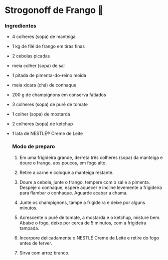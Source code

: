 # Strogonoff de Frango :chicken:



### Ingredientes

- 4 colheres (sopa) de manteiga

- 1 kg de filé de frango em tiras finas

- 2 cebolas picadas

- meia colher (sopa) de sal

- 1 pitada de pimenta-do-reino moída

- meia xícara (chá) de conhaque

- 200 g de champignons em conserva fatiados

- 3 colheres (sopa) de purê de tomate

- 1 colher (sopa) de mostarda

- 2 colheres (sopa) de ketchup

- 1 lata de NESTLÉ® Creme de Leite

  ### Modo de preparo

  1. Em uma frigideira grande, derreta três colheres (sopa) da manteiga e doure o frango, aos poucos, em fogo alto.

  2. Retire a carne e coloque a manteiga restante.

  3. Doure a cebola, junte o frango, tempere com o sal e a pimenta. Despeje o conhaque, espere aquecer e incline levemente a frigideira para flambar o conhaque. Aguarde acabar a chama.

  4. Junte os champignons, tampe a frigideira e deixe por alguns minutos.

  5. Acrescente o purê de tomate, a mostarda e o ketchup, misture bem. Abaixe o fogo, deixe por cerca de 5 minutos, com a frigideira tampada.

  6. Incorpore delicadamente o NESTLÉ Creme de Leite e retire do fogo antes de ferver.

  7. Sirva com arroz branco.



